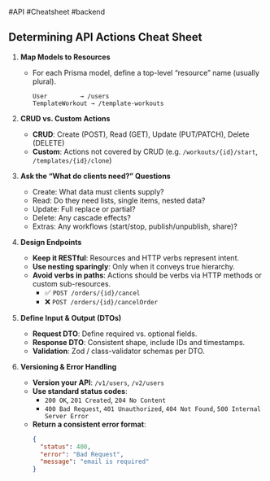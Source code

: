 #API #Cheatsheet #backend 
## Determining API Actions Cheat Sheet

1. **Map Models to Resources**  
   - For each Prisma model, define a top-level “resource” name (usually plural).  
     ```
     User         → /users
     TemplateWorkout → /template-workouts
     ```

2. **CRUD vs. Custom Actions**  
   - **CRUD**: Create (POST), Read (GET), Update (PUT/PATCH), Delete (DELETE)  
   - **Custom**: Actions not covered by CRUD (e.g. `/workouts/{id}/start`, `/templates/{id}/clone`)

3. **Ask the “What do clients need?” Questions**  
   - Create: What data must clients supply?  
   - Read: Do they need lists, single items, nested data?  
   - Update: Full replace or partial?  
   - Delete: Any cascade effects?  
   - Extras: Any workflows (start/stop, publish/unpublish, share)?

4. **Design Endpoints**  
   - **Keep it RESTful**: Resources and HTTP verbs represent intent.  
   - **Use nesting sparingly**: Only when it conveys true hierarchy.  
   - **Avoid verbs in paths**: Actions should be verbs via HTTP methods or custom sub-resources.  
     - ✅ `POST /orders/{id}/cancel`  
     - ❌ `POST /orders/{id}/cancelOrder`

5. **Define Input & Output (DTOs)**  
   - **Request DTO**: Define required vs. optional fields.  
   - **Response DTO**: Consistent shape, include IDs and timestamps.  
   - **Validation**: Zod / class-validator schemas per DTO.

6. **Versioning & Error Handling**  
   - **Version your API**: `/v1/users`, `/v2/users`  
   - **Use standard status codes**:  
     - `200 OK`, `201 Created`, `204 No Content`  
     - `400 Bad Request`, `401 Unauthorized`, `404 Not Found`, `500 Internal Server Error`  
   - **Return a consistent error format**:  
     ```json
     {
       "status": 400,
       "error": "Bad Request",
       "message": "email is required"
     }
     ```